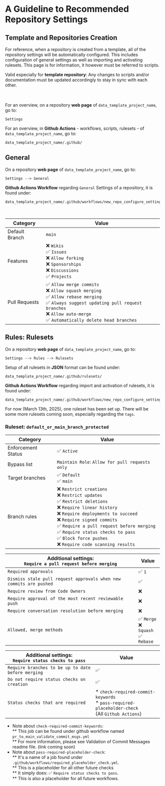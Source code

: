# A Guideline to Recommended Repository Settings

## Template and Repositories Creation
For reference, when a repository is created from a template, all of the repository settings will be automatically configured. This includes configuration of general settings as well as importing and activating rulesets. This page is for information, it however must be referred to scripts.

Valid especially for **template repository**: Any changes to scripts and/or documentation must be updated accordingly to stay in sync with each other.

<br><br>
For an overview, on a repository **web page** of `data_template_project_name`, go to:
```
Settings
```

For an overview, in **Github Actions** - workflows, scripts, rulesets - of `data_template_project_name`, go to:
```
data_template_project_name/.github/
```

## General

On a repository **web page** of `data_template_project_name`, go to:
```
Settings --> General
```

**Github Actions Workflow** regarding `General` Settings of a repository, it is found under:
```
data_template_project_name/.github/workflows/new_repo_configure_settings.yml
```

<br>

| Category                  | Value                     |
|---------------------------|---------------------------|
| Default Branch            | `main`                    |
| Features                  | ❌ `Wikis`<br>✅ `Issues`<br>❌ `Allow forking`<br>❌ `Sponsorships`<br>❌ `Discussions`<br>✅ `Projects`|
| Pull Requests             | ✅ `Allow merge commits`<br> ❌ `Allow squash merging`<br> ✅ `Allow rebase merging`<br> ✅ `Always suggest updating pull request branches`<br> ❌ `Allow auto-merge`<br> ✅ `Automatically delete head branches` |

## Rules: Rulesets
On a repository **web page** of `data_template_project_name`, go to:
```
Settings --> Rules --> Rulesets
```
Setup of all rulesets in **JSON** format can be found under:
```
data_template_project_name/.github/rulesets/
```
**Github Actions Workflow** regarding import and activation of rulesets, it is found under:
```
data_template_project_name/.github/workflows/new_repo_configure_settings.yml
```

For now (March 13th, 2025), one ruleset has been set up. There will be some more rulesets coming soon, especially regarding the `tags`.

### Ruleset: `default_or_main_branch_protected`
| Category                  | Value                     |
|---------------------------|---------------------------|
| Enforcement Status        | ✅ `Active`               |
| Bypass list               | `Maintain Role`: `Allow for pull requests only` |
| Target branches           | ✅ `Default`<br> ✅ `main`    |
| Branch rules              | ❌ `Restrict creations` <br> ❌ `Restrict updates`<br> ✅ `Restrict deletions` <br> ❌ `Require linear history` <br> ❌ `Require deployments to succeed`<br> ❌ `Require signed commits`<br> ✅ `Require a pull request before merging`<br> ✅ `Require status checks to pass`<br> ✅ `Block force pushes`<br> ❌ `Require code scanning results` |


| Additional settings: <br>`Require a pull request before merging` | Value                     |
|---------------------------|---------------------------|
| `Required approvals`      | ✅ `1`                    |
| `Dismiss stale pull request approvals when new commits are pushed` | ✅ |
| `Require review from Code Owners` | ❌                |
| `Require approval of the most recent reviewable push` | ❌ |
| `Require conversation resolution before merging`      | ❌ |
| `Allowed, merge methods`                              | ✅ `Merge`<br> ❌ `Squash`<br>✅ `Rebase`|

| Additional settings: <br>`Require status checks to pass` | Value                     |
|---------------------------|---------------------------|
| `Require branches to be up to date before merging`    | ✅ |
| `Do not require status checks on creation`            | ✅ |
| `Status checks that are required`                     | * `check-required-commit-keywords` <br>* `pass-required-placeholder-check` <br>(All `Github Actions`) |

* Note about `check-required-commit-keywords`:
<br>** This job can be found under github workflow named `pr_to_main_validate_commit_msgs.yml`
<br>** For more information, please see Validation of Commit Messages readme file. (link coming soon)
* Note about `pass-required-placeholder-check`:
<br>** It's a name of a job found under `.github/workflows/required_placeholder_check.yml`.
<br>** This is a placeholder for all other future checks
<br>** It simply does: ✅ `Require status checks to pass`.
<br>** This is also a placeholder for all future workflows.